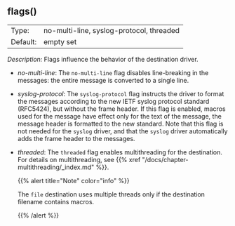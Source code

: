 ---
---
<!-- DISCLAIMER: This file is based on the syslog-ng Open Source Edition documentation https://github.com/balabit/syslog-ng-ose-guides/commit/2f4a52ee61d1ea9ad27cb4f3168b95408fddfdf2 and is used under the terms of The syslog-ng Open Source Edition Documentation License. The file has been modified by Axoflow. -->

## flags()

|          |                                          |
| -------- | ---------------------------------------- |
| Type:    | no-multi-line, syslog-protocol, threaded |
| Default: | empty set                                |



*Description:* Flags influence the behavior of the destination driver.

  - *no-multi-line*: The `no-multi-line` flag disables line-breaking in the messages: the entire message is converted to a single line.

  - *syslog-protocol*: The `syslog-protocol` flag instructs the driver to format the messages according to the new IETF syslog protocol standard (RFC5424), but without the frame header. If this flag is enabled, macros used for the message have effect only for the text of the message, the message header is formatted to the new standard. Note that this flag is not needed for the `syslog` driver, and that the `syslog` driver automatically adds the frame header to the messages.

  - *threaded*: The `threaded` flag enables multithreading for the destination. For details on multithreading, see {{% xref "/docs/chapter-multithreading/_index.md" %}}.
    
    {{% alert title="Note" color="info" %}}
    
    The `file` destination uses multiple threads only if the destination filename contains macros.
    
    {{% /alert %}}

